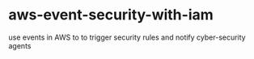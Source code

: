# aws-event-security-with-iam
use events in AWS to to trigger security rules and notify cyber-security agents

